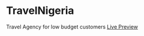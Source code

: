 # TravelNigeria

Travel Agency for low budget customers [Live Preview](https://travelnigeria.netlify.app/)
